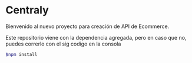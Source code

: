 # Centraly 

Bienvenido al nuevo proyecto para creación de API de Ecommerce. 

Este repositorio viene con la dependencia agregada, pero en caso que no, puedes correrlo con el sig codigo en la consola

```bash
$npm install 